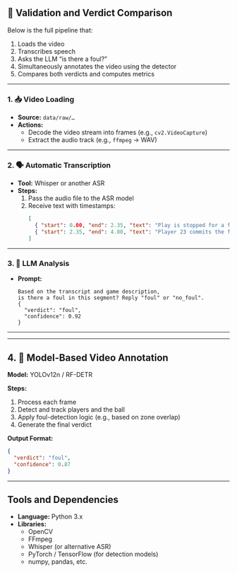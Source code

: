 ## 🔄 Validation and Verdict Comparison

Below is the full pipeline that:
1. Loads the video  
2. Transcribes speech  
3. Asks the LLM “is there a foul?”  
4. Simultaneously annotates the video using the detector  
5. Compares both verdicts and computes metrics  

---

### 1. 📥 Video Loading  
- **Source:** `data/raw/…`  
- **Actions:**  
  - Decode the video stream into frames (e.g., `cv2.VideoCapture`)  
  - Extract the audio track (e.g., `ffmpeg` → WAV)  

---

### 2. 🗣️ Automatic Transcription  
- **Tool:** Whisper or another ASR  
- **Steps:**  
  1. Pass the audio file to the ASR model  
  2. Receive text with timestamps:  
     ```json
     [
       { "start": 0.00, "end": 2.35, "text": "Play is stopped for a foul" },
       { "start": 2.35, "end": 4.80, "text": "Player 23 commits the foul" }
     ]
     ```

---

### 3. 🤖 LLM Analysis
- **Prompt:**
  ```text
  Based on the transcript and game description,
  is there a foul in this segment? Reply "foul" or "no_foul".
  {
    "verdict": "foul",
    "confidence": 0.92
  }
  ```
  
---

---
## 4. 🦆 Model-Based Video Annotation

**Model:** YOLOv12n / RF-DETR

**Steps:**
1. Process each frame  
2. Detect and track players and the ball  
3. Apply foul-detection logic (e.g., based on zone overlap)  
4. Generate the final verdict  

**Output Format:**
```json
{
  "verdict": "foul",
  "confidence": 0.87
}
```

---


## Tools and Dependencies

- **Language:** Python 3.x  
- **Libraries:**
  - OpenCV  
  - FFmpeg  
  - Whisper (or alternative ASR)  
  - PyTorch / TensorFlow (for detection models)  
  - numpy, pandas, etc.  


